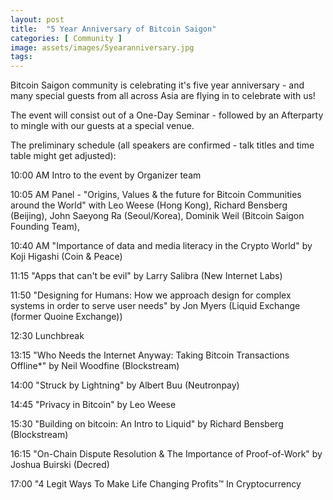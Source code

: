 ```yaml
---
layout: post
title:  "5 Year Anniversary of Bitcoin Saigon"
categories: [ Community ]
image: assets/images/5yearanniversary.jpg
tags: 
---
```

Bitcoin Saigon community is celebrating it's five year anniversary - and many special guests from all across Asia are flying in to celebrate with us!

The event will consist out of a One-Day Seminar - followed by an Afterparty to mingle with our guests at a special venue.

The preliminary schedule (all speakers are confirmed - talk titles and time table might get adjusted):

10:00 AM Intro to the event by Organizer team

10:05 AM Panel - "Origins, Values & the future for Bitcoin Communities around the World" with Leo Weese (Hong Kong), Richard Bensberg (Beijing), John Saeyong Ra (Seoul/Korea), Dominik Weil (Bitcoin Saigon Founding Team), 

10:40 AM "Importance of data and media literacy in the Crypto World" by Koji Higashi (Coin & Peace)

11:15 "Apps that can't be evil" by Larry Salibra (New Internet Labs) 

11:50 "Designing for Humans: How we approach design for complex systems in order to serve user needs" by Jon Myers (Liquid Exchange (former Quoine Exchange))

12:30 Lunchbreak

13:15 "Who Needs the Internet Anyway: Taking Bitcoin Transactions Offline*" by Neil Woodfine (Blockstream)

14:00 "Struck by Lightning" by Albert Buu (Neutronpay)

14:45  "Privacy in Bitcoin" by Leo Weese

15:30 "Building on bitcoin: An Intro to Liquid" by Richard Bensberg (Blockstream)

16:15 "On-Chain Dispute Resolution & The Importance of Proof-of-Work" by Joshua Buirski (Decred)

17:00 "4 Legit Ways To Make Life Changing Profits™ In Cryptocurrency 